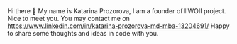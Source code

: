 ## 
Hi there 👋 My name is Katarina Prozorova, I am a founder of IIWOII project. Nice to meet you. You may contact me on https://www.linkedin.com/in/katarina-prozorova-md-mba-13204691/
Happy to share some thoughts and ideas in code with you. 

<!--
**iiwoii/IIWOII** is a ✨ _special_ ✨ repository because its `README.md` (this file) appears on your GitHub profile.

Here are some ideas to get you started:

- 🔭 I’m currently working on ...
- 🌱 I’m currently learning ...
- 👯 I’m looking to collaborate on ...
- 🤔 I’m looking for help with ...
- 💬 Ask me about ...
- 📫 How to reach me: ...
- 😄 Pronouns: ...
- ⚡ Fun fact: ...
-->
